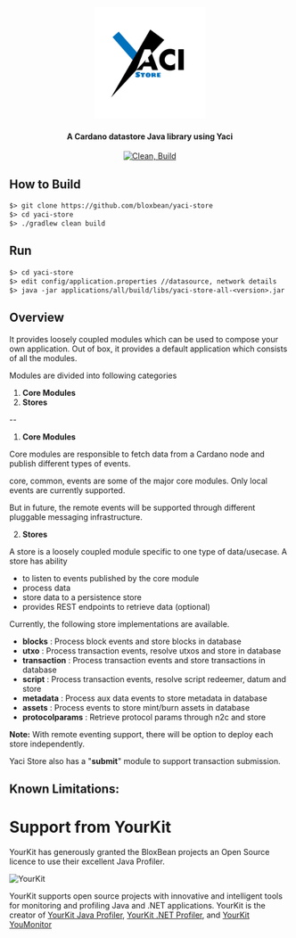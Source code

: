 <div align="center">
<img src="static/YaciStore.png" width="200">

<h4>A Cardano datastore Java library using Yaci</h4>

[![Clean, Build](https://github.com/bloxbean/yaci-store/actions/workflows/build.yml/badge.svg)](https://github.com/bloxbean/yaci-store/actions/workflows/build.yml)
</div>

## How to Build

```
$> git clone https://github.com/bloxbean/yaci-store
$> cd yaci-store
$> ./gradlew clean build
```

## Run

```
$> cd yaci-store
$> edit config/application.properties //datasource, network details
$> java -jar applications/all/build/libs/yaci-store-all-<version>.jar
```

## Overview

It provides loosely coupled modules which can be used to compose your own application. Out of box, it provides a default application
which consists of all the modules.

Modules are divided into following categories

1. **Core Modules**
2. **Stores**

--

1. **Core Modules**

Core modules are responsible to fetch data from a Cardano node and publish different types of events.

core, common, events are some of the major core modules. Only local events are currently supported.

But in future, the remote events will be supported through different pluggable messaging infrastructure.

2. **Stores**

A store is a loosely coupled module specific to one type of data/usecase. 
A store has ability 
- to listen to events published by the core module
- process data 
- store data to a persistence store
- provides REST endpoints to retrieve data (optional)

Currently, the following store implementations are available.

- **blocks**   : Process block events and store blocks in database
- **utxo**     : Process transaction events, resolve utxos and store in database
- **transaction** : Process transaction events and store transactions in database
- **script**   : Process transaction events, resolve script redeemer, datum and store 
- **metadata** : Process aux data events to store metadata in database
- **assets**   : Process events to store mint/burn assets in database
- **protocolparams** :  Retrieve protocol params through n2c and store

**Note:** With remote eventing support, there will be option to deploy each store independently.

Yaci Store also has a "**submit**" module to support transaction submission.

## Known Limitations:

# Support from YourKit

YourKit has generously granted the BloxBean projects an Open Source licence to use their excellent Java Profiler.

![YourKit](https://www.yourkit.com/images/yklogo.png)

YourKit supports open source projects with innovative and intelligent tools
for monitoring and profiling Java and .NET applications.
YourKit is the creator of <a href="https://www.yourkit.com/java/profiler/">YourKit Java Profiler</a>,
<a href="https://www.yourkit.com/.net/profiler/">YourKit .NET Profiler</a>,
and <a href="https://www.yourkit.com/youmonitor/">YourKit YouMonitor</a>
